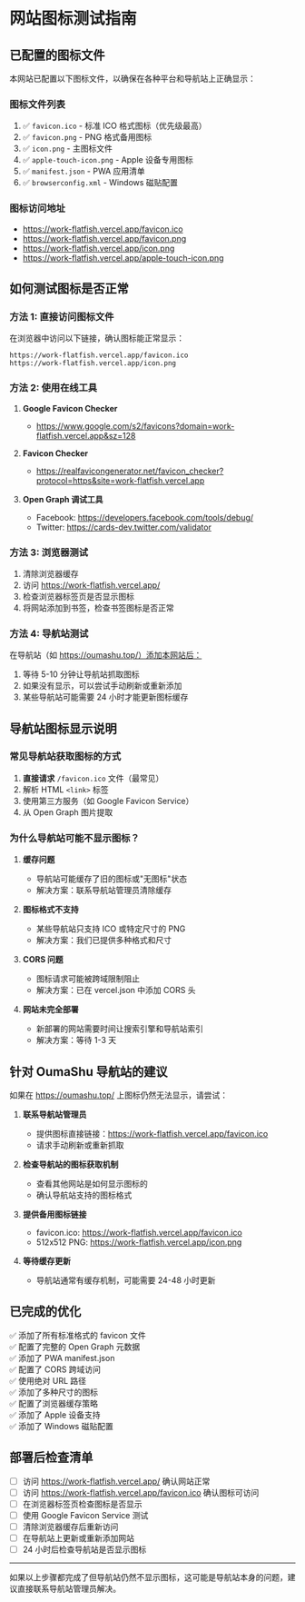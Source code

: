 # 网站图标测试指南

## 已配置的图标文件

本网站已配置以下图标文件，以确保在各种平台和导航站上正确显示：

### 图标文件列表
1. ✅ `favicon.ico` - 标准 ICO 格式图标（优先级最高）
2. ✅ `favicon.png` - PNG 格式备用图标
3. ✅ `icon.png` - 主图标文件
4. ✅ `apple-touch-icon.png` - Apple 设备专用图标
5. ✅ `manifest.json` - PWA 应用清单
6. ✅ `browserconfig.xml` - Windows 磁贴配置

### 图标访问地址
- https://work-flatfish.vercel.app/favicon.ico
- https://work-flatfish.vercel.app/favicon.png
- https://work-flatfish.vercel.app/icon.png
- https://work-flatfish.vercel.app/apple-touch-icon.png

## 如何测试图标是否正常

### 方法 1: 直接访问图标文件
在浏览器中访问以下链接，确认图标能正常显示：
```
https://work-flatfish.vercel.app/favicon.ico
https://work-flatfish.vercel.app/icon.png
```

### 方法 2: 使用在线工具
1. **Google Favicon Checker**
   - https://www.google.com/s2/favicons?domain=work-flatfish.vercel.app&sz=128

2. **Favicon Checker**
   - https://realfavicongenerator.net/favicon_checker?protocol=https&site=work-flatfish.vercel.app

3. **Open Graph 调试工具**
   - Facebook: https://developers.facebook.com/tools/debug/
   - Twitter: https://cards-dev.twitter.com/validator

### 方法 3: 浏览器测试
1. 清除浏览器缓存
2. 访问 https://work-flatfish.vercel.app/
3. 检查浏览器标签页是否显示图标
4. 将网站添加到书签，检查书签图标是否正常

### 方法 4: 导航站测试
在导航站（如 https://oumashu.top/）添加本网站后：
1. 等待 5-10 分钟让导航站抓取图标
2. 如果没有显示，可以尝试手动刷新或重新添加
3. 某些导航站可能需要 24 小时才能更新图标缓存

## 导航站图标显示说明

### 常见导航站获取图标的方式
1. **直接请求** `/favicon.ico` 文件（最常见）
2. 解析 HTML `<link>` 标签
3. 使用第三方服务（如 Google Favicon Service）
4. 从 Open Graph 图片提取

### 为什么导航站可能不显示图标？

1. **缓存问题**
   - 导航站可能缓存了旧的图标或"无图标"状态
   - 解决方案：联系导航站管理员清除缓存

2. **图标格式不支持**
   - 某些导航站只支持 ICO 或特定尺寸的 PNG
   - 解决方案：我们已提供多种格式和尺寸

3. **CORS 问题**
   - 图标请求可能被跨域限制阻止
   - 解决方案：已在 vercel.json 中添加 CORS 头

4. **网站未完全部署**
   - 新部署的网站需要时间让搜索引擎和导航站索引
   - 解决方案：等待 1-3 天

## 针对 OumaShu 导航站的建议

如果在 https://oumashu.top/ 上图标仍然无法显示，请尝试：

1. **联系导航站管理员**
   - 提供图标直接链接：https://work-flatfish.vercel.app/favicon.ico
   - 请求手动刷新或重新抓取

2. **检查导航站的图标获取机制**
   - 查看其他网站是如何显示图标的
   - 确认导航站支持的图标格式

3. **提供备用图标链接**
   - favicon.ico: https://work-flatfish.vercel.app/favicon.ico
   - 512x512 PNG: https://work-flatfish.vercel.app/icon.png

4. **等待缓存更新**
   - 导航站通常有缓存机制，可能需要 24-48 小时更新

## 已完成的优化

✅ 添加了所有标准格式的 favicon 文件  
✅ 配置了完整的 Open Graph 元数据  
✅ 添加了 PWA manifest.json  
✅ 配置了 CORS 跨域访问  
✅ 使用绝对 URL 路径  
✅ 添加了多种尺寸的图标  
✅ 配置了浏览器缓存策略  
✅ 添加了 Apple 设备支持  
✅ 添加了 Windows 磁贴配置  

## 部署后检查清单

- [ ] 访问 https://work-flatfish.vercel.app/ 确认网站正常
- [ ] 访问 https://work-flatfish.vercel.app/favicon.ico 确认图标可访问
- [ ] 在浏览器标签页检查图标是否显示
- [ ] 使用 Google Favicon Service 测试
- [ ] 清除浏览器缓存后重新访问
- [ ] 在导航站上更新或重新添加网站
- [ ] 24 小时后检查导航站是否显示图标

---

如果以上步骤都完成了但导航站仍然不显示图标，这可能是导航站本身的问题，建议直接联系导航站管理员解决。

